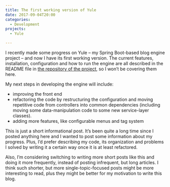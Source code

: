```yaml
---
title: The first working version of Yule
date: 2017-09-04T20:00
categories:
  - Development
projects:
  - Yule

---
```

I recently made some progress on Yule &#8211; my Spring Boot-based blog engine project &#8211; and now I have its first working version. The current features, installation, configuration and how to run the engine are all described in the README file in [the repository of the project][1], so I won&#8217;t be covering them here.

My next steps in developing the engine will include:

  * improving the front end
  * refactoring the code by restructuring the configuration and moving repetitive code from controllers into common dependencies (including moving some data-manipulation code to some new service-layer classes).
  * adding more features, like configurable menus and tag system

This is just a short informational post. It&#8217;s been quite a long time since I posted anything here and I wanted to post some information about my progress. Plus, I&#8217;d prefer describing my code, its organization and problems I solved by writing it a certain way once it is at least refactored.

Also, I&#8217;m considering switching to writing more short posts like this and doing it more frequently, instead of posting infrequent, but long articles. I think such shorter, but more single-topic-focused posts might be more interesting to read, plus they might be better for my motivation to write this blog.

 [1]: https://github.com/piotr-rusin/yule
